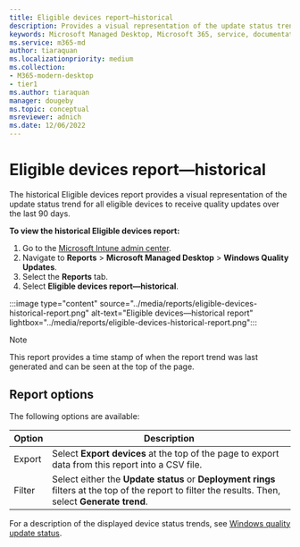 ```yaml
---
title: Eligible devices report—historical
description: Provides a visual representation of the update status trend for all eligible devices to receive quality updates over the last 90 days. (Used to be called Security-updates-report)
keywords: Microsoft Managed Desktop, Microsoft 365, service, documentation
ms.service: m365-md
author: tiaraquan
ms.localizationpriority: medium
ms.collection: 
- M365-modern-desktop
- tier1
ms.author: tiaraquan
manager: dougeby
ms.topic: conceptual
msreviewer: adnich
ms.date: 12/06/2022
---
```


# Eligible devices report—historical

The historical Eligible devices report provides a visual representation of the update status trend for all eligible devices to receive quality updates over the last 90 days.

**To view the historical Eligible devices report:**

1. Go to the [Microsoft Intune admin center](https://go.microsoft.com/fwlink/?linkid=2109431).
1. Navigate to **Reports** > **Microsoft Managed Desktop** > **Windows Quality Updates**.
1. Select the **Reports** tab.
1. Select **Eligible devices report—historical**.

:::image type="content" source="../media/reports/eligible-devices-historical-report.png" alt-text="Eligible devices—historical report" lightbox="../media/reports/eligible-devices-historical-report.png":::

> [!NOTE]
> This report provides a time stamp of when the report trend was last generated and can be seen at the top of the page.

## Report options

The following options are available:

| Option | Description |
| ----- | ----- |
| Export | Select **Export devices** at the top of the page to export data from this report into a CSV file. |
| Filter | Select either the **Update status** or **Deployment rings** filters at the top of the report to filter the results. Then, select **Generate trend**. |

For a description of the displayed device status trends, see [Windows quality update status](../operate/reports.md#windows-quality-update-statuses).
